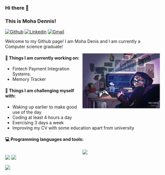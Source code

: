 ### Hi there 👋 
### This is Moha Dennis!

[![Github](https://img.shields.io/badge/-Github-000?style=flat&logo=Github&logoColor=white)](https://github.com/dennismoha)
[![Linkedin](https://img.shields.io/badge/-LinkedIn-blue?style=flat&logo=Linkedin&logoColor=white)](https://www.linkedin.com/in/dennis-kinoti-654458145/)
[![Gmail](https://img.shields.io/badge/-Gmail-c14438?style=flat&logo=Gmail&logoColor=white)](mailto:dennismoha2@gmail.com)

Welcome to my Github page! I am Moha Denis and I am currently a  Computer science graduate!  

<img align="right" alt="img" src="https://github.com/FernandoRoldan93/FernandoRoldan93/blob/master/cover_image.jpg" width="50%" height="auto" />


#### 🌱 Things I am currently working on: 
-  Fintech Payment Integration Systems.
- Memory Tracker

#### :muscle: Things I am challenging myself with:
- Waking up earlier to make good use of the day
- Coding at least 4 hours a day
- Exercising 3 days a week
- Improving my CV with some education apart from university

#### :computer: Programming languages and tools: 
<p>
	<img width="50%" align="right" src="https://github-readme-stats.vercel.app/api?username=FernandoRoldan93&show_icons=true&hide_border=true" />



<br />
<code><img width="10%" src="https://www.vectorlogo.zone/logos/mysql/mysql-ar21.svg"></code>
<code><img width="10%" src="https://www.vectorlogo.zone/logos/mongodb/mongodb-ar21.svg"></code>
<br />

<code><img width="10%" src="https://www.vectorlogo.zone/logos/git-scm/git-scm-ar21.svg"></code>
</p>


